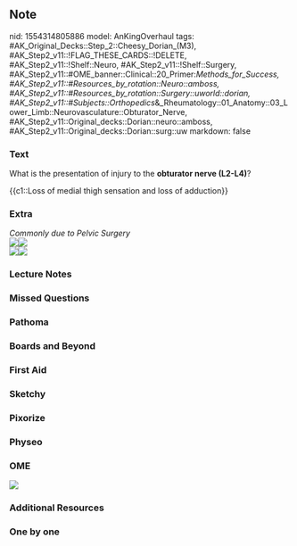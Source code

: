 ## Note
nid: 1554314805886
model: AnKingOverhaul
tags: #AK_Original_Decks::Step_2::Cheesy_Dorian_(M3), #AK_Step2_v11::!FLAG_THESE_CARDS::!DELETE, #AK_Step2_v11::!Shelf::Neuro, #AK_Step2_v11::!Shelf::Surgery, #AK_Step2_v11::#OME_banner::Clinical::20_Primer:_Methods_for_Success, #AK_Step2_v11::#Resources_by_rotation::Neuro::amboss, #AK_Step2_v11::#Resources_by_rotation::Surgery::uworld::dorian, #AK_Step2_v11::#Subjects::Orthopedics_&_Rheumatology::01_Anatomy::03_Lower_Limb::Neurovasculature::Obturator_Nerve, #AK_Step2_v11::Original_decks::Dorian::neuro::amboss, #AK_Step2_v11::Original_decks::Dorian::surg::uw
markdown: false

### Text
What is the presentation of injury to the <b>obturator nerve
(L2-L4)</b>?
<div>
  {{c1::Loss of medial thigh sensation and loss of adduction}}
</div>

### Extra
<div>
  <div>
    <i>Commonly due to</i> <i>Pelvic Surgery</i>
  </div>
  <div>
    <i><img src="paste-75149042778115.jpg"></i><i><img src=
    "paste-39195871543297%20(2).jpg"></i>
  </div>
</div>
<div><img src="paste-332705346617347.jpg"><img src=
"paste-333856397852675.jpg"></div>

### Lecture Notes


### Missed Questions


### Pathoma


### Boards and Beyond


### First Aid


### Sketchy


### Pixorize


### Physeo


### OME
<div class="ome-widget">
  <a href="https://onlinemeded.org/spa/surgery?ref=anki"><img src=
  "_OME_AnkiFlashcards_Topic_2.png"></a>
</div>

### Additional Resources


### One by one

